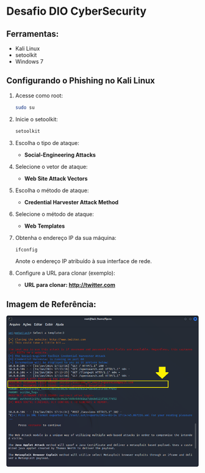# Desafio DIO CyberSecurity

## Ferramentas:

- Kali Linux
- setoolkit
- Windows 7

## Configurando o Phishing no Kali Linux

1. Acesse como root:
    ```bash
    sudo su
    ```

2. Inicie o setoolkit:
    ```bash
    setoolkit
    ```

3. Escolha o tipo de ataque:
   - **Social-Engineering Attacks**

4. Selecione o vetor de ataque:
   - **Web Site Attack Vectors**

5. Escolha o método de ataque:
   - **Credential Harvester Attack Method**

6. Selecione o método de ataque:
   - **Web Templates**

7. Obtenha o endereço IP da sua máquina:
    ```bash
    ifconfig
    ```

   Anote o endereço IP atribuído à sua interface de rede.

8. Configure a URL para clonar (exemplo):
   - **URL para clonar: http://twitter.com**

## Imagem de Referência:

![Desafio DIO CyberSecurity 2024](Desafio_Dio_CyberSecurity_2024.png)
